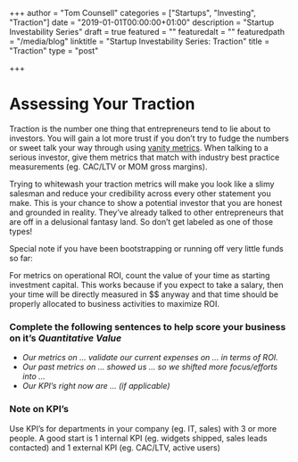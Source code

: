 +++
author = "Tom Counsell"
categories = ["Startups", "Investing", "Traction"]
date = "2019-01-01T00:00:00+01:00"
description = "Startup Investability Series"
draft = true
featured = ""
featuredalt = ""
featuredpath = "/media/blog"
linktitle = "Startup Investability Series: Traction"
title = "Traction"
type = "post"

+++
# **Assessing Your Traction**

Traction is the number one thing that entrepreneurs tend to lie about to investors. You will gain a lot more trust if you don’t try to fudge the numbers or sweet talk your way through using [vanity metrics](l). When talking to a serious investor, give them metrics that match with industry best practice measurements (eg. CAC/LTV or MOM gross margins).

Trying to whitewash your traction metrics will make you look like a slimy salesman and reduce your credibility across every other statement you make. This is your chance to show a potential investor that you are honest and grounded in reality. They’ve already talked to other entrepreneurs that are off in a delusional fantasy land. So don’t get labeled as one of those types!

Special note if you have been bootstrapping or running off very little funds so far:

For metrics on operational ROI, count the value of your time as starting investment capital. This works because if you expect to take a salary, then your time will be directly measured in $$ anyway and that time should be properly allocated to business activities to maximize ROI.

### **Complete the following sentences to help score your business on it’s _Quantitative Value_**

* _Our metrics on ... validate our current expenses on ... in terms of ROI._
* _Our past metrics on ... showed us ... so we shifted more focus/efforts into ..._
* _Our KPI’s right now are ... (if applicable)_

### **Note on KPI’s**

Use KPI’s for departments in your company (eg. IT, sales) with 3 or more people. A good start is 1 internal KPI (eg. widgets shipped, sales leads contacted) and 1 external KPI (eg. CAC/LTV, active users)